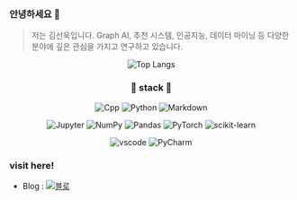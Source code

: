 ### 안녕하세요 👋

> 저는 김선욱입니다. Graph AI, 추천 시스템, 인공지능, 데이터 마이닝 등 다양한 분야에 깊은 관심을 가지고 연구하고 있습니다.
<!--
**SH22Hwang/SH22Hwang** is a ✨ _special_ ✨ repository because its `README.md` (this file) appears on your GitHub profile.

Here are some ideas to get you started:

- 🔭 I’m currently working on ...
- 🌱 I’m currently learning ...
- 👯 I’m looking to collaborate on ...
- 🤔 I’m looking for help with ...
- 💬 Ask me about ...
- 📫 How to reach me: ...
- 😄 Pronouns: ...
- ⚡ Fun fact: ...

- 뱃지 : https://simpleicons.org/
-->
<div align=center>
  
  ![Top Langs](https://github-readme-stats.vercel.app/api/top-langs/?username=sunukkim98&layout=compact&theme=tokyonight)
  <!--[![Solved.ac Profile](http://mazassumnida.wtf/api/v2/generate_badge?boj=ghkd3531)](https://solved.ac/ghkd3531/)-->
  
  ### 🌱 stack 🌱
  
  ![Cpp](https://img.shields.io/badge/C++-00599C?style=flat-square&logo=cplusplus&logoColor=white)
  ![Python](https://img.shields.io/badge/Python-3776AB?style=flat-square&logo=Python&logoColor=white)
  ![Markdown](https://img.shields.io/badge/Markdown-000000?style=flat-square&logo=markdown&logoColor=white)

  ![Jupyter](https://img.shields.io/badge/Jupyter-F37626?style=flat-square&logo=jupyter&logoColor=white)
  ![NumPy](https://img.shields.io/badge/NumPy-013243?style=flat-square&logo=numpy&logoColor=white)
  ![Pandas](https://img.shields.io/badge/pandas-150458?style=flat-square&logo=pandas&logoColor=white)
  ![PyTorch](https://img.shields.io/badge/PyTorch-EE4C2C?style=flat-square&logo=PyTorch&logoColor=white)
  ![scikit-learn](https://img.shields.io/badge/scikitlearn-F7931E?style=flat-square&logo=scikitlearn&logoColor=white)
    
  ![vscode](https://img.shields.io/badge/VSCode-007ACC?style=flat-square&logo=visualstudiocode&logoColor=white)
  ![PyCharm](https://img.shields.io/badge/PyCharm-000000?style=flat-square&logo=pycharm&logoColor=white)

</div>

### visit here!

- Blog : [![블로](https://img.shields.io/badge/githubpages-CCCCCC?style=flat&logo=github&logoColor=222222)](https://sunukkim98.github.io/)
